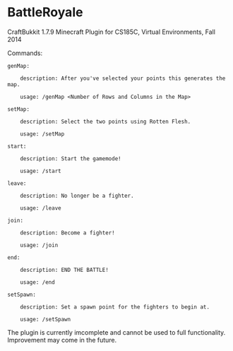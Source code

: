 BattleRoyale
============
CraftBukkit 1.7.9 Minecraft Plugin for CS185C, Virtual Environments, Fall 2014

Commands:

	genMap:
  
		description: After you've selected your points this generates the map.
		
        usage: /genMap <Number of Rows and Columns in the Map>
		
    setMap:
	
        description: Select the two points using Rotten Flesh.
		
        usage: /setMap
		
    start:
	
        description: Start the gamemode!
		
        usage: /start
		
    leave:
	
        description: No longer be a fighter.
		
        usage: /leave
		
    join:
	
        description: Become a fighter!
		
        usage: /join
		
    end:
	
        description: END THE BATTLE!
		
        usage: /end
		
    setSpawn:
	
        description: Set a spawn point for the fighters to begin at.
		
        usage: /setSpawn
		
        

The plugin is currently imcomplete and cannot be used to full functionality. Improvement may come in the future.
